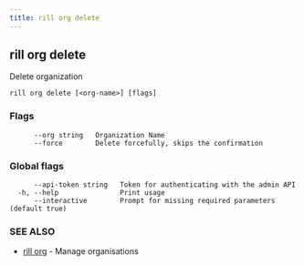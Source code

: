 ```yaml
---
title: rill org delete
---
```

## rill org delete

Delete organization

```
rill org delete [<org-name>] [flags]
```

### Flags

```
      --org string   Organization Name
      --force        Delete forcefully, skips the confirmation
```

### Global flags

```
      --api-token string   Token for authenticating with the admin API
  -h, --help               Print usage
      --interactive        Prompt for missing required parameters (default true)
```

### SEE ALSO

* [rill org](org.md)	 - Manage organisations

